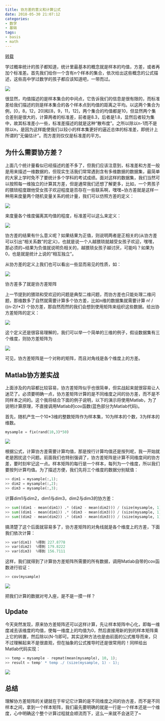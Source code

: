 ```yaml
---
title: 协方差的意义和计算公式
date: 2018-05-30 21:07:12
categories:
- 数学
- 基础
tags:
- basis
- math
---
```

[转载](https://blog.csdn.net/beechina/article/details/51074750)

学过概率统计的孩子都知道，统计里最基本的概念就是样本的均值，方差，或者再加个标准差。首先我们给你一个含有n个样本的集合，依次给出这些概念的公式描述，这些高中学过数学的孩子都应该知道吧，一带而过。

<!-- more -->

![](/images/math/0_0.jpg)

很显然，均值描述的是样本集合的中间点，它告诉我们的信息是很有限的，而标准差给我们描述的则是样本集合的各个样本点到均值的距离之平均。以这两个集合为例，[0，8，12，20]和[8，9，11，12]，两个集合的均值都是10，但显然两个集合差别是很大的，计算两者的标准差，前者是8.3，后者是1.8，显然后者较为集中，故其标准差小一些，标准差描述的就是这种“散布度”。之所以除以n-1而不是除以n，是因为这样能使我们以较小的样本集更好的逼近总体的标准差，即统计上所谓的“无偏估计”。而方差则仅仅是标准差的平方。

## 为什么需要协方差？

上面几个统计量看似已经描述的差不多了，但我们应该注意到，标准差和方差一般是用来描述一维数据的，但现实生活我们常常遇到含有多维数据的数据集，最简单的大家上学时免不了要统计多个学科的考试成绩。面对这样的数据集，我们当然可以按照每一维独立的计算其方差，但是通常我们还想了解更多，比如，一个男孩子的猥琐程度跟他受女孩子欢迎程度是否存在一些联系啊，嘿嘿~协方差就是这样一种用来度量两个随机变量关系的统计量，我们可以仿照方差的定义：

 
![](/images/math/0_1.jpg)

来度量各个维度偏离其均值的程度，标准差可以这么来定义：

![](/images/math/0_2.jpg)
 

协方差的结果有什么意义呢？如果结果为正值，则说明两者是正相关的(从协方差可以引出“相关系数”的定义)，也就是说一个人越猥琐就越受女孩子欢迎，嘿嘿，那必须的~结果为负值就说明负相关的，越猥琐女孩子越讨厌，可能吗？如果为0，也是就是统计上说的“相互独立”。

从协方差的定义上我们也可以看出一些显而易见的性质，如：

![](/images/math/0_3.jpg)


协方差多了就是协方差矩阵

上一节提到的猥琐和受欢迎的问题是典型二维问题，而协方差也只能处理二维问题，那维数多了自然就需要计算多个协方差，比如n维的数据集就需要计算 n! / ((n-2)!*2) 个协方差，那自然而然的我们会想到使用矩阵来组织这些数据。给出协方差矩阵的定义：

 
![](/images/math/0_4.jpg)

这个定义还是很容易理解的，我们可以举一个简单的三维的例子，假设数据集有三个维度，则协方差矩阵为

 
![](/images/math/0_5.jpg)

可见，协方差矩阵是一个对称的矩阵，而且对角线是各个维度上的方差。

## Matlab协方差实战

上面涉及的内容都比较容易，协方差矩阵似乎也很简单，但实战起来就很容易让人迷茫了。必须要明确一点，协方差矩阵计算的是不同维度之间的协方差，而不是不同样本之间的。这个我将结合下面的例子说明，以下的演示将使用Matlab，为了说明计算原理，不直接调用Matlab的cov函数(蓝色部分为Matlab代码)。

首先，随机产生一个10*3维的整数矩阵作为样本集，10为样本的个数，3为样本的维数。

```python
mysample = fix(rand(10,3)*50)
```

![](/images/math/0_6.jpg)

根据公式，计算协方差需要计算均值，那是按行计算均值还是按列呢，我一开始就老是困扰这个问题。前面我们也特别强调了，协方差矩阵是计算不同维度间的协方差，要时刻牢记这一点。样本矩阵的每行是一个样本，每列为一个维度，所以我们要按列计算均值。为了描述方便，我们先将三个维度的数据分别赋值：

```python
>> dim1 = mysample(:,1);
>> dim2 = mysample(:,2);
>> dim3 = mysample(:,3);
```
计算dim1与dim2，dim1与dim3，dim2与dim3的协方差：
```python
>> sum((dim1 - mean(dim1)) .* (dim2 - mean(dim2))) / (size(mysample, 1) - 1)  %得到 -147.0667
>> sum((dim1 - mean(dim1)) .* (dim3 - mean(dim3))) / (size(mysample, 1) - 1)  %得到  -82.2667
>> sum((dim2 - mean(dim2)) .* (dim3 - mean(dim3))) / (size(mysample, 1) - 1)  %得到   76.5111
```
搞清楚了这个后面就容易多了，协方差矩阵的对角线就是各个维度上的方差，下面我们依次计算：
```python
>> var(dim1)  %得到 227.8778
>> var(dim2)  %得到 179.8222
>> var(dim3)  %得到 156.7111
```
 这样，我们就得到了计算协方差矩阵所需要的所有数据，调用Matlab自带的cov函数进行验证：
 

```python
>> cov(mysample)
```

![](/images/math/0_7.jpg)

把我们计算的数据对号入座，是不是一摸一样？

## Update

今天突然发现，原来协方差矩阵还可以这样计算，先让样本矩阵中心化，即每一维度减去该维度的均值，使每一维度上的均值为0，然后直接用新的到的样本矩阵乘上它的转置，然后除以(N-1)即可。其实这种方法也是由前面的公式推导而来，只不过理解起来不是很直观，但在抽象的公式推导时还是很常用的！同样给出Matlab代码实现：

```python
>> temp = mysample - repmat(mean(mysample), 10, 1);
>> result = temp' * temp ./ (size(mysample, 1) - 1);
```
![](/images/math/0_8.jpg)

## 总结

理解协方差矩阵的关键就在于牢记它计算的是不同维度之间的协方差，而不是不同样本之间，拿到一个样本矩阵，我们最先要明确的就是一行是一个样本还是一个维度，心中明确这个整个计算过程就会顺流而下，这么一来就不会迷茫了~ 